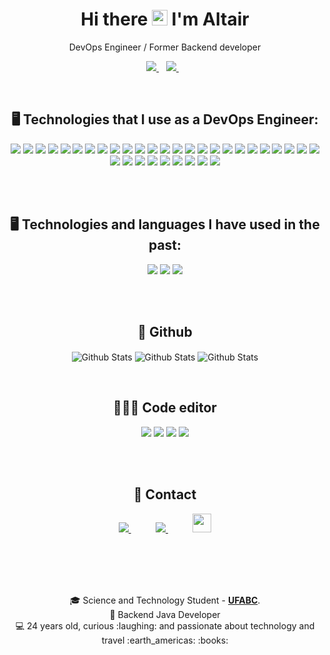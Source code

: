 
<h1 align="center"> Hi there <img src="https://media.giphy.com/media/hvRJCLFzcasrR4ia7z/giphy.gif" width="25px" > I'm Altair</h1>

<p align='center'>
    DevOps Engineer / Former Backend developer
</p>



<p align='center'>
  
  <a href="https://www.linkedin.com/in/altair-campos-lage-filho/">
    <img src="https://img.shields.io/badge/linkedin-%230077B5.svg?&style=for-the-badge&logo=linkedin&logoColor=white" />
  </a>&nbsp;&nbsp;
  <a href="https://www.instagram.com/altairlage">
    <img src="https://img.shields.io/badge/instagram-%23E4405F.svg?&style=for-the-badge&logo=instagram&logoColor=white" />        
  </a>&nbsp;&nbsp;
</p>

<br/>

<h2 align='center'>🖥 Technologies that I use as a DevOps Engineer:</h2>
<p align='center'>
    <img src="https://img.shields.io/badge/Amazon%20Web%20Services-232F3E?logo=amazonwebservices&logoColor=fff&style=for-the-badge"/>
    <img src="https://img.shields.io/badge/azure-%230072C6.svg?style=for-the-badge&logo=microsoftazure&logoColor=white"/>
    <img src="https://img.shields.io/badge/python-3670A0?style=for-the-badge&logo=python&logoColor=ffdd54"/>
    <img src="https://img.shields.io/badge/Terraform-844FBA?logo=terraform&logoColor=fff&style=for-the-badge"/>
    <img src="https://img.shields.io/badge/jenkins-%232C5263.svg?style=for-the-badge&logo=jenkins&logoColor=white"/>
    <img src="https://img.shields.io/badge/docker-%230db7ed.svg?style=for-the-badge&logo=docker&logoColor=white"/>
    <img src="https://img.shields.io/badge/Apache%20Groovy-4298B8.svg?style=for-the-badge&logo=Apache+Groovy&logoColor=white"/>
    <img src="https://img.shields.io/badge/java-%23ED8B00.svg?style=for-the-badge&logo=openjdk&logoColor=white"/>
    <img src="https://img.shields.io/badge/Spring-6DB33F.svg?style=for-the-badge&logo=Spring&logoColor=white"/>
    <img src="https://img.shields.io/badge/Spring%20Boot-6DB33F.svg?style=for-the-badge&logo=Spring-Boot&logoColor=white"/>
    <img src="https://img.shields.io/badge/ansible-%231A1918.svg?style=for-the-badge&logo=ansible&logoColor=white"/>
    <img src="https://img.shields.io/badge/Semaphore-19A974?logo=ansible&logoColor=fff&style=for-the-badge"/>
    <img src="https://img.shields.io/badge/markdown-%23000000.svg?style=for-the-badge&logo=markdown&logoColor=white"/>
    <img src="https://img.shields.io/badge/PowerShell-%235391FE.svg?style=for-the-badge&logo=powershell&logoColor=white"/>
    <img src="https://img.shields.io/badge/bash_script-%23121011.svg?style=for-the-badge&logo=gnu-bash&logoColor=white"/>
    <img src="https://img.shields.io/badge/Graylog-FF3633.svg?style=for-the-badge&logo=Graylog&logoColor=white"/>
    <img src="https://img.shields.io/badge/yaml-%23ffffff.svg?style=for-the-badge&logo=yaml&logoColor=151515"/>
    <img src="https://img.shields.io/badge/Linux-FCC624?style=for-the-badge&logo=linux&logoColor=black"/>
    <img src="https://img.shields.io/badge/mac%20os-000000?style=for-the-badge&logo=macos&logoColor=F0F0F0"/>
    <img src="https://img.shields.io/badge/-ElasticSearch-005571?style=for-the-badge&logo=elasticsearch"/>
    <img src="https://img.shields.io/badge/Gradle-02303A.svg?style=for-the-badge&logo=Gradle&logoColor=white"/>
    <img src="https://img.shields.io/badge/grafana-%23F46800.svg?style=for-the-badge&logo=grafana&logoColor=white"/>
    <img src="https://img.shields.io/badge/kubernetes-%23326ce5.svg?style=for-the-badge&logo=kubernetes&logoColor=white"/>
    <img src="https://img.shields.io/badge/Postman-FF6C37?style=for-the-badge&logo=postman&logoColor=white"/>
    <img src="https://img.shields.io/badge/SonarQube-black?style=for-the-badge&logo=sonarqube&logoColor=4E9BCD"/>
    <img src="https://img.shields.io/badge/pypi-%23ececec.svg?style=for-the-badge&logo=pypi&logoColor=1f73b7"/>
    <img src="https://img.shields.io/badge/jira-%230A0FFF.svg?style=for-the-badge&logo=jira&logoColor=white"/>
    <img src="https://img.shields.io/badge/Confluence-172B4D.svg?style=for-the-badge&logo=Confluence&logoColor=white"/>
    <img src="https://img.shields.io/badge/apache%20tomcat-%23F8DC75.svg?style=for-the-badge&logo=apache-tomcat&logoColor=black"/>
    <img src="https://img.shields.io/badge/git-%23F05033.svg?style=for-the-badge&logo=git&logoColor=white"/>
    <img src="https://img.shields.io/badge/mercurial-999999.svg?style=for-the-badge&logo=mercurial&logoColor=white"/>
    <img src="https://img.shields.io/badge/MySQL-00000F?style=for-the-badge&logo=mysql&logoColor=white"/>
    <img src="https://img.shields.io/badge/PostgreSQL-000?style=for-the-badge&logo=postgresql"/>
    <img src="https://img.shields.io/badge/MariaDB-003545?style=for-the-badge&logo=mariadb&logoColor=white"/>
     
</p>

<br/><br/>

<h2 align='center'>🖥 Technologies and languages I have used in the past:</h2>
<p align='center'>
    <img src="https://img.shields.io/badge/C%23-239120?style=for-the-badge&logo=c-sharp&logoColor=white"/>
    <img src="https://img.shields.io/badge/C++-00599C.svg?style=for-the-badge&logo=C++&logoColor=white"/>
    <img src="https://img.shields.io/badge/C++%20Builder-E62431.svg?style=for-the-badge&logo=C++-Builder&logoColor=white"/>
</p>

<br/><br/>


<h2 align="center">📲 Github </h2>
<p align='center'>
    <img align="center" src="https://github-readme-stats.vercel.app/api?username=altairlage&count_private=true&&theme=dark&show_icons=true&hide_border=false&include_all_commits=true" alt="Github Stats" />
    <img align="center" src="https://github-readme-streak-stats.herokuapp.com/?user=altairlage&theme=dark&hide_border=false" alt="Github Stats" />
    <img align="center" src="https://github-readme-stats.vercel.app/api/top-langs/?username=altairlage&theme=dark&hide_border=false&include_all_commits=true&count_private=true&layout=compact" alt="Github Stats" />
</p>

<br/>

<!-- <p align='center'>
   <img align="center" src="https://github-readme-stats.vercel.app/api?username=altairlage&count_private=true&&theme=dark&show_icons=true&hide_border=true" />
</p> -->

<h2 align='center'>👩🏻‍💻 Code editor</h2>
<p align='center'>
    <img src="https://img.shields.io/badge/Eclipse-FE7A16.svg?style=for-the-badge&logo=Eclipse&logoColor=white"/>
    <img src="https://img.shields.io/badge/IntelliJIDEA-000000.svg?style=for-the-badge&logo=intellij-idea&logoColor=white"/>
    <img src="https://img.shields.io/badge/pycharm-143?style=for-the-badge&logo=pycharm&logoColor=black&color=black&labelColor=green"/>
    <img src="https://img.shields.io/badge/Visual%20Studio%20Code-0078d7.svg?style=for-the-badge&logo=visual-studio-code&logoColor=white"/>
</p>

<br/><br/>



<h2 align="center">📲 Contact </h2>
<p align='center'>
    <a href="https://github.com/altairlage">
        <img src="https://img.shields.io/badge/github-%23100000.svg?&style=for-the-badge&logo=github&logoColor=white&link=mailto:https://github.com/altairlage">
    </a>
    &nbsp;&nbsp;&nbsp;&nbsp;&nbsp;&nbsp;&nbsp;&nbsp;&nbsp;
    <a href="mailto:sarabfelix1@gmail.com">
        <img src="https://img.shields.io/badge/gmail-D14836?&style=for-the-badge&logo=gmail&logoColor=white&link=mailto:sarabfelix1@gmail.com">
    </a>
    &nbsp;&nbsp;&nbsp;&nbsp;&nbsp;&nbsp;&nbsp;&nbsp;&nbsp;
    <a href="https://www.notion.so/sarabfelix1/Cursos-de-Tecnologia-17b72001e5dc494b9eb0b5e9dc58fcae">
        <img img height="30" src="https://noticon-static.tammolo.com/dgggcrkxq/image/upload/v1570106347/noticon/hx52ypkqqdzjdvd8iaid.svg">
    </a>
</p>

<br/><br/>
---
<p align="center">
  🎓 Science and Technology Student - <a href="https://www.ufabc.edu.br/"><b>UFABC</b></a>.
  <br>
  📌 Backend Java Developer
  <br>
  💻 24 years old, curious :laughing: and passionate about technology and travel :earth_americas: :books: 
  <br>
</p>
